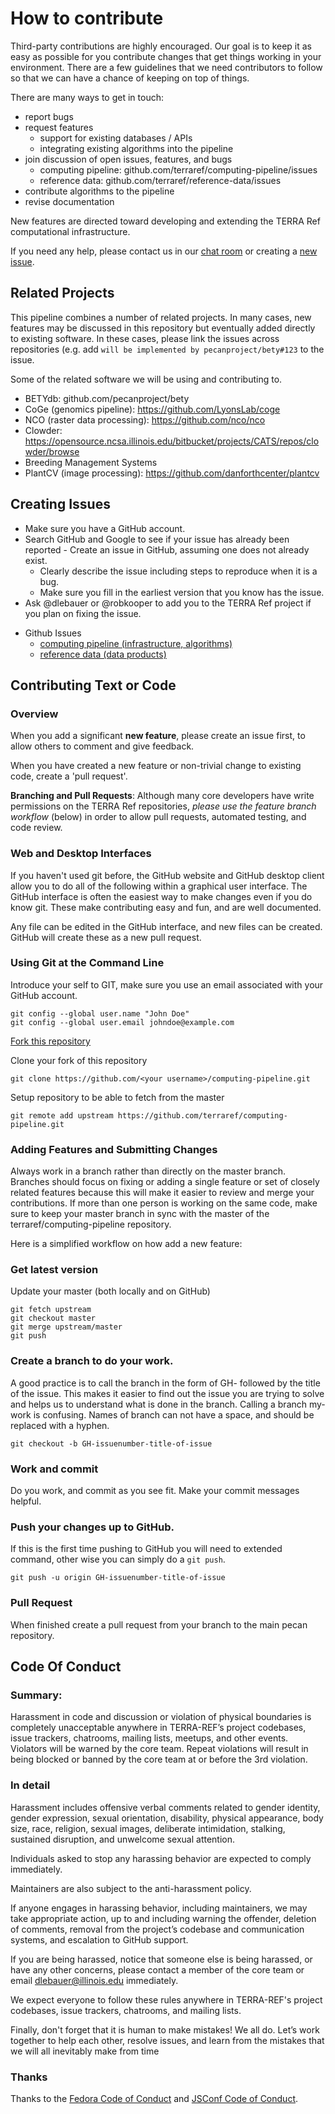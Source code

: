# How to contribute

Third-party contributions are highly encouraged. 
Our goal is to keep it as easy as possible for you contribute changes that get things working in your environment. 
There are a few guidelines that we need contributors to follow so that we can have a chance of keeping on top of things.

There are many ways to get in touch:

* report bugs
* request features
  * support for existing databases / APIs
  * integrating existing algorithms into the pipeline
* join discussion of open issues, features, and bugs
  * computing pipeline: github.com/terraref/computing-pipeline/issues
  * reference data: github.com/terraref/reference-data/issues
* contribute algorithms to the pipeline
* revise documentation

New features are directed toward developing and extending the TERRA Ref computational infrastructure. 

If you need any help, please contact us in our [chat room](https://gitter.im/terraref/reference-data) or creating a [new issue](https://github.com/terraref/computing-pipeline/issues/new).

## Related Projects

This pipeline combines a number of related projects. 
In many cases, new features may be discussed in this repository but eventually added directly to existing software. 
In these cases, please link the issues across repositories (e.g. add `will be implemented by pecanproject/bety#123` to the issue.

Some of the related software we will be using and contributing to.

* BETYdb: github.com/pecanproject/bety
* CoGe (genomics pipeline): https://github.com/LyonsLab/coge
* NCO (raster data processing): https://github.com/nco/nco
* Clowder: https://opensource.ncsa.illinois.edu/bitbucket/projects/CATS/repos/clowder/browse
* Breeding Management Systems
* PlantCV (image processing): https://github.com/danforthcenter/plantcv

## Creating Issues

- Make sure you have a GitHub account.
- Search GitHub and Google to see if your issue has already been reported
        - Create an issue in GitHub, assuming one does not already exist.
	- Clearly describe the issue including steps to reproduce when it is a bug.
	- Make sure you fill in the earliest version that you know has the issue.
- Ask @dlebauer or @robkooper to add you to the TERRA Ref project if you plan on fixing the issue.

* Github Issues
  * [computing pipeline (infrastructure, algorithms)](github.com/terraref/computing-pipeline/issues/new)
  * [reference data (data products)](github.com/terraref/reference-data/issues/new)

## Contributing Text or Code

### Overview

When you add a significant **new feature**, please create an issue first, to allow others to comment and give feedback. 

When you have created a new feature or non-trivial change to existing code, create a 'pull request'.

**Branching and Pull Requests**: Although many core developers have write permissions on the TERRA Ref repositories, 
_please use the feature branch workflow_ (below) in order to allow pull requests, automated testing, and code review.


### Web and Desktop Interfaces

If you haven't used git before, the GitHub website and GitHub desktop client allow you to do all of the following within a graphical user interface. The GitHub interface is often the easiest way to make changes even if you do know git. These make contributing easy and fun, and are well documented.

Any file can be edited in the GitHub interface, and new files can be created. 
GitHub will create these as a new pull request.

### Using Git at the Command Line

Introduce your self to GIT, make sure you use an email associated with your GitHub account.

```
git config --global user.name "John Doe"
git config --global user.email johndoe@example.com
```

[Fork this repository](https://github.com/terraref/computing-pipeline/new/master#fork-destination-box)

Clone your fork of this repository

```
git clone https://github.com/<your username>/computing-pipeline.git
```

Setup repository to be able to fetch from the master

```
git remote add upstream https://github.com/terraref/computing-pipeline.git
```

### Adding Features and Submitting Changes

Always work in a branch rather than directly on the master branch.
Branches should focus on fixing or adding a single feature or set of closely related features 
because this will make it easier to review and merge your contributions.
If more than one person is working on the same code, make sure to keep your master branch in sync with the master of the terraref/computing-pipeline repository. 

Here is a simplified workflow on how add a new feature:

### Get latest version

Update your master (both locally and on GitHub)

```
git fetch upstream
git checkout master
git merge upstream/master
git push
```

### Create a branch to do your work.

A good practice is to call the branch in the form of GH-<issue-number> followed by the title of the issue. This makes it easier to find out the issue you are trying to solve and helps us to understand what is done in the branch. Calling a branch my-work is confusing. Names of branch can not have a space, and should be replaced with a hyphen.

```
git checkout -b GH-issuenumber-title-of-issue
```

### Work and commit

Do you work, and commit as you see fit. Make your commit messages helpful. 

### Push your changes up to GitHub.

If this is the first time pushing to GitHub you will need to extended command, other wise you can simply do a `git push`.

```
git push -u origin GH-issuenumber-title-of-issue
```

### Pull Request

When finished create a pull request from your branch to the main pecan repository.

## Code Of Conduct

### Summary: 

Harassment in code and discussion or violation of physical boundaries is completely unacceptable anywhere in TERRA-REF’s project codebases, issue trackers, chatrooms, mailing lists, meetups, and other events. Violators will be warned by the core team. Repeat violations will result in being blocked or banned by the core team at or before the 3rd violation.

### In detail

Harassment includes offensive verbal comments related to gender identity, gender expression, sexual orientation, disability, physical appearance, body size, race, religion, sexual images, deliberate intimidation, stalking, sustained disruption, and unwelcome sexual attention.

Individuals asked to stop any harassing behavior are expected to comply immediately.

Maintainers are also subject to the anti-harassment policy.

If anyone engages in harassing behavior, including maintainers, we may take appropriate action, up to and including warning the offender, deletion of comments, removal from the project’s codebase and communication systems, and escalation to GitHub support.

If you are being harassed, notice that someone else is being harassed, or have any other concerns, please contact a member of the core team or email dlebauer@illinois.edu immediately.

We expect everyone to follow these rules anywhere in TERRA-REF's project codebases, issue trackers, chatrooms, and mailing lists.

Finally, don't forget that it is human to make mistakes! We all do. Let’s work together to help each other, resolve issues, and learn from the mistakes that we will all inevitably make from time 

### Thanks

Thanks to the [Fedora Code of Conduct](https://getfedora.org/code-of-conduct) and [JSConf Code of Conduct](http://jsconf.com/codeofconduct.html).

